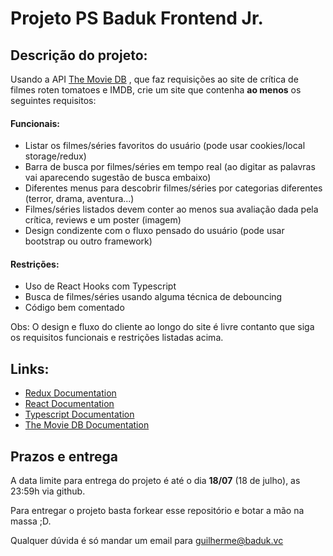 # Projeto PS Baduk Frontend Jr.

## Descrição do projeto:

Usando a API [The Movie DB](https://developers.themoviedb.org/3/getting-started/introduction)
, que faz requisições ao site de crítica de filmes roten tomatoes e IMDB, crie um site que contenha **ao menos** os seguintes requisitos:

#### Funcionais:
 - Listar os filmes/séries favoritos do usuário (pode usar cookies/local storage/redux)
 - Barra de busca por filmes/séries em tempo real (ao digitar as palavras vai aparecendo sugestão de busca embaixo)
 - Diferentes menus para descobrir filmes/séries por categorias diferentes (terror, drama, aventura...)
 - Filmes/séries listados devem conter ao menos sua avaliação dada pela crítica, reviews e um poster (imagem)
 - Design condizente com o fluxo pensado do usuário (pode usar bootstrap ou outro framework)


#### Restrições:
 - Uso de React Hooks com Typescript
 - Busca de filmes/séries usando alguma técnica de debouncing
 - Código bem comentado


Obs: O design e fluxo do cliente ao longo do site é livre contanto que siga os requisitos funcionais e restrições listadas acima.

## Links:

 - [Redux Documentation](https://redux.js.org/introduction/getting-started)
 - [React Documentation](https://pt-br.reactjs.org/docs/getting-started.html)
 - [Typescript Documentation](https://www.typescriptlang.org/docs/)
 - [The Movie DB Documentation](https://developers.themoviedb.org/3/getting-started/introduction)

## Prazos e entrega

A data limite para entrega do projeto é até o dia **18/07** (18 de julho), as 23:59h via github.

Para entregar o projeto basta forkear esse repositório e botar a mão na massa ;D.

Qualquer dúvida é só mandar um email para guilherme@baduk.vc
